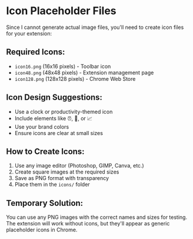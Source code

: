 # Icon Placeholder Files

Since I cannot generate actual image files, you'll need to create icon files for your extension:

## Required Icons:

- `icon16.png` (16x16 pixels) - Toolbar icon
- `icon48.png` (48x48 pixels) - Extension management page
- `icon128.png` (128x128 pixels) - Chrome Web Store

## Icon Design Suggestions:

- Use a clock or productivity-themed icon
- Include elements like ⏰, 💪, or 📈
- Use your brand colors
- Ensure icons are clear at small sizes

## How to Create Icons:

1. Use any image editor (Photoshop, GIMP, Canva, etc.)
2. Create square images at the required sizes
3. Save as PNG format with transparency
4. Place them in the `icons/` folder

## Temporary Solution:

You can use any PNG images with the correct names and sizes for testing. The extension will work without icons, but they'll appear as generic placeholder icons in Chrome.
